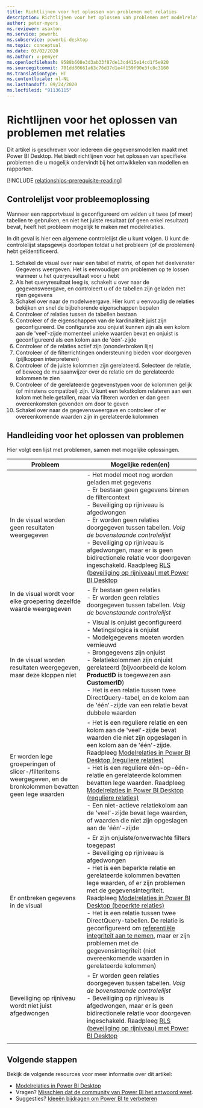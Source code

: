 ```yaml
---
title: Richtlijnen voor het oplossen van problemen met relaties
description: Richtlijnen voor het oplossen van problemen met modelrelaties.
author: peter-myers
ms.reviewer: asaxton
ms.service: powerbi
ms.subservice: powerbi-desktop
ms.topic: conceptual
ms.date: 03/02/2020
ms.author: v-pemyer
ms.openlocfilehash: 9588b608e3d3ab33f87de13cd415e14cd1f5e920
ms.sourcegitcommit: 701dd80661a63c76d37d1e4f159f90e3fc8c3160
ms.translationtype: HT
ms.contentlocale: nl-NL
ms.lasthandoff: 09/24/2020
ms.locfileid: "91136115"
---
```

# <a name="relationship-troubleshooting-guidance"></a>Richtlijnen voor het oplossen van problemen met relaties

Dit artikel is geschreven voor iedereen die gegevensmodellen maakt met Power BI Desktop. Het biedt richtlijnen voor het oplossen van specifieke problemen die u mogelijk ondervindt bij het ontwikkelen van modellen en rapporten.

[!INCLUDE [relationships-prerequisite-reading](includes/relationships-prerequisite-reading.md)]

## <a name="troubleshooting-checklist"></a>Controlelijst voor probleemoplossing

Wanneer een rapportvisual is geconfigureerd om velden uit twee (of meer) tabellen te gebruiken, en niet het juiste resultaat (of geen enkel resultaat) bevat, heeft het probleem mogelijk te maken met modelrelaties.

In dit geval is hier een algemene controlelijst die u kunt volgen. U kunt de controlelijst stapsgewijs doorlopen totdat u het probleem (of de problemen) hebt geïdentificeerd.

1. Schakel de visual over naar een tabel of matrix, of open het deelvenster Gegevens weergeven. Het is eenvoudiger om problemen op te lossen wanneer u het queryresultaat voor u hebt
1. Als het queryresultaat leeg is, schakelt u over naar de gegevensweergave, en controleert u of de tabellen zijn geladen met rijen gegevens
1. Schakel over naar de modelweergave. Hier kunt u eenvoudig de relaties bekijken en snel de bijbehorende eigenschappen bepalen
1. Controleer of relaties tussen de tabellen bestaan
1. Controleer of de eigenschappen van de kardinaliteit juist zijn geconfigureerd. De configuratie zou onjuist kunnen zijn als een kolom aan de 'veel'-zijde momenteel unieke waarden bevat en onjuist is geconfigureerd als een kolom aan de 'één'-zijde
1. Controleer of de relaties actief zijn (ononderbroken lijn)
1. Controleer of de filterrichtingen ondersteuning bieden voor doorgeven (pijlkoppen interpreteren)
1. Controleer of de juiste kolommen zijn gerelateerd. Selecteer de relatie, of beweeg de muisaanwijzer over de relatie om de gerelateerde kolommen te zien
1. Controleer of de gerelateerde gegevenstypen voor de kolommen gelijk (of minstens compatibel) zijn. U kunt een tekstkolom relateren aan een kolom met hele getallen, maar via filteren worden er dan geen overeenkomsten gevonden om door te geven
1. Schakel over naar de gegevensweergave en controleer of er overeenkomende waarden zijn in gerelateerde kolommen

## <a name="troubleshooting-guide"></a>Handleiding voor het oplossen van problemen

Hier volgt een lijst met problemen, samen met mogelijke oplossingen.

|Probleem|Mogelijke reden(en)|
|---------|---------|
|In de visual worden geen resultaten weergegeven|- Het model moet nog worden geladen met gegevens<br />- Er bestaan geen gegevens binnen de filtercontext<br />- Beveiliging op rijniveau is afgedwongen<br />- Er worden geen relaties doorgegeven tussen tabellen. _Volg de bovenstaande controlelijst_<br />- Beveiliging op rijniveau is afgedwongen, maar er is geen bidirectionele relatie voor doorgeven ingeschakeld. Raadpleeg [RLS (beveiliging op rijniveau) met Power BI Desktop](../create-reports/desktop-rls.md)|
|In de visual wordt voor elke groepering dezelfde waarde weergegeven |- Er bestaan geen relaties<br />- Er worden geen relaties doorgegeven tussen tabellen. _Volg de bovenstaande controlelijst_|
|In de visual worden resultaten weergegeven, maar deze kloppen niet|- Visual is onjuist geconfigureerd<br />- Metingslogica is onjuist<br />- Modelgegevens moeten worden vernieuwd<br />- Brongegevens zijn onjuist<br />- Relatiekolommen zijn onjuist gerelateerd (bijvoorbeeld de kolom **ProductID** is toegewezen aan **CustomerID**)<br />- Het is een relatie tussen twee DirectQuery-tabel, en de kolom aan de 'één'-zijde van een relatie bevat dubbele waarden|
|Er worden lege groeperingen of slicer-/filteritems weergegeven, en de bronkolommen bevatten geen lege waarden|- Het is een reguliere relatie en een kolom aan de 'veel'-zijde bevat waarden die niet zijn opgeslagen in een kolom aan de 'één'-zijde. Raadpleeg [Modelrelaties in Power BI Desktop (reguliere relaties)](../transform-model/desktop-relationships-understand.md#regular-relationships)<br />- Het is een reguliere één-op-één-relatie en gerelateerde kolommen bevatten lege waarden. Raadpleeg [Modelrelaties in Power BI Desktop (reguliere relaties)](../transform-model/desktop-relationships-understand.md#regular-relationships)<br />- Een niet-actieve relatiekolom aan de 'veel'-zijde bevat lege waarden, of waarden die niet zijn opgeslagen aan de 'één'-zijde|
|Er ontbreken gegevens in de visual|- Er zijn onjuiste/onverwachte filters toegepast<br />- Beveiliging op rijniveau is afgedwongen<br />- Het is een beperkte relatie en gerelateerde kolommen bevatten lege waarden, of er zijn problemen met de gegevensintegriteit. Raadpleeg [Modelrelaties in Power BI Desktop (beperkte relaties)](../transform-model/desktop-relationships-understand.md#limited-relationships)<br />- Het is een relatie tussen twee DirectQuery-tabellen. De relatie is geconfigureerd om [referentiële integriteit aan te nemen](../transform-model/desktop-relationships-understand.md#assume-referential-integrity), maar er zijn problemen met de gegevensintegriteit (niet overeenkomende waarden in gerelateerde kolommen)|
|Beveiliging op rijniveau wordt niet juist afgedwongen|- Er worden geen relaties doorgegeven tussen tabellen. _Volg de bovenstaande controlelijst_<br />- Beveiliging op rijniveau is afgedwongen, maar er is geen bidirectionele relatie voor doorgeven ingeschakeld. Raadpleeg [RLS (beveiliging op rijniveau) met Power BI Desktop](../create-reports/desktop-rls.md)|
|||

## <a name="next-steps"></a>Volgende stappen

Bekijk de volgende resources voor meer informatie over dit artikel:

- [Modelrelaties in Power BI Desktop](../transform-model/desktop-relationships-understand.md)
- Vragen? [Misschien dat de community van Power BI het antwoord weet](https://community.powerbi.com/).
- Suggesties? [Ideeën bijdragen om Power BI te verbeteren](https://ideas.powerbi.com/)
